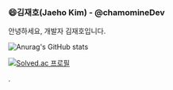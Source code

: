 ### 😄김재호(Jaeho Kim) - @chamomineDev
안녕하세요, 개발자 김재호입니다.

  

<!-- github Stats -->
![Anurag's GitHub stats](https://github-readme-stats.vercel.app/api?username=chamominedev&show_icons=true&theme=merko)
  
<!-- 백준 티어 표기 -->
  
[![Solved.ac
프로필](http://mazassumnida.wtf/api/v2/generate_badge?boj=chamominedev)](https://solved.ac/chamominedev)

 
.
  
 
 
 
 
